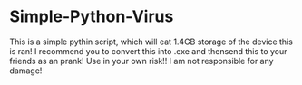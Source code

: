 # Simple-Python-Virus
This is a simple pythin script, which will eat 1.4GB storage of the device this is ran! I recommend you to convert this into .exe and thensend this to your friends as an prank! Use in your own risk!! I am not responsible for any damage!
